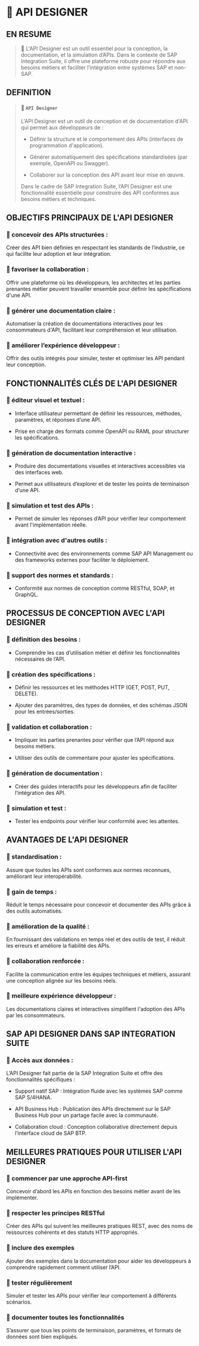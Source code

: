 # 🌸 API DESIGNER

## EN RESUME

> 🌺 L'API Designer est un outil essentiel pour la conception, la documentation, et la simulation d’APIs. Dans le contexte de SAP Integration Suite, il offre une plateforme robuste pour répondre aux besoins métiers et faciliter l’intégration entre systèmes SAP et non-SAP.

## DEFINITION

> #### 🍧 `API Designer`
>
> L'API Designer est un outil de conception et de documentation d'API qui permet aux développeurs de :
>
> - Définir la structure et le comportement des APIs (interfaces de programmation d'application).
>
> - Générer automatiquement des spécifications standardisées (par exemple, OpenAPI ou Swagger).
>
> - Collaborer sur la conception des API avant leur mise en œuvre.
>
> Dans le cadre de SAP Integration Suite, l’API Designer est une fonctionnalité essentielle pour construire des API conformes aux besoins métiers et techniques.

## OBJECTIFS PRINCIPAUX DE L'API DESIGNER

### 💮 concevoir des APIs structurées :

Créer des API bien définies en respectant les standards de l’industrie, ce qui facilite leur adoption et leur intégration.

### 💮 favoriser la collaboration :

Offrir une plateforme où les développeurs, les architectes et les parties prenantes métier peuvent travailler ensemble pour définir les spécifications d'une API.

### 💮 générer une documentation claire :

Automatiser la création de documentations interactives pour les consommateurs d'API, facilitant leur compréhension et leur utilisation.

### 💮 améliorer l’expérience développeur :

Offrir des outils intégrés pour simuler, tester et optimiser les API pendant leur conception.

## FONCTIONNALITÉS CLÉS DE L'API DESIGNER

### 💮 éditeur visuel et textuel :

- Interface utilisateur permettant de définir les ressources, méthodes, paramètres, et réponses d’une API.

- Prise en charge des formats comme OpenAPI ou RAML pour structurer les spécifications.

### 💮 génération de documentation interactive :

- Produire des documentations visuelles et interactives accessibles via des interfaces web.

- Permet aux utilisateurs d’explorer et de tester les points de terminaison d’une API.

### 💮 simulation et test des APIs :

- Permet de simuler les réponses d’API pour vérifier leur comportement avant l'implémentation réelle.

### 💮 intégration avec d'autres outils :

- Connectivité avec des environnements comme SAP API Management ou des frameworks externes pour faciliter le déploiement.

### 💮 support des normes et standards :

- Conformité aux normes de conception comme RESTful, SOAP, et GraphQL.

## PROCESSUS DE CONCEPTION AVEC L'API DESIGNER

### 💮 définition des besoins :

- Comprendre les cas d’utilisation métier et définir les fonctionnalités nécessaires de l’API.

### 💮 création des spécifications :

- Définir les ressources et les méthodes HTTP (GET, POST, PUT, DELETE).

- Ajouter des paramètres, des types de données, et des schémas JSON pour les entrées/sorties.

### 💮 validation et collaboration :

- Impliquer les parties prenantes pour vérifier que l’API répond aux besoins métiers.

- Utiliser des outils de commentaire pour ajuster les spécifications.

### 💮 génération de documentation :

- Créer des guides interactifs pour les développeurs afin de faciliter l’intégration des API.

### 💮 simulation et test :

- Tester les endpoints pour vérifier leur conformité avec les attentes.

## AVANTAGES DE L'API DESIGNER

### 💮 standardisation :

Assure que toutes les APIs sont conformes aux normes reconnues, améliorant leur interopérabilité.

### 💮 gain de temps :

Réduit le temps nécessaire pour concevoir et documenter des APIs grâce à des outils automatisés.

### 💮 amélioration de la qualité :

En fournissant des validations en temps réel et des outils de test, il réduit les erreurs et améliore la fiabilité des APIs.

### 💮 collaboration renforcée :

Facilite la communication entre les équipes techniques et métiers, assurant une conception alignée sur les besoins réels.

### 💮 meilleure expérience développeur :

Les documentations claires et interactives simplifient l'adoption des APIs par les consommateurs.

## SAP API DESIGNER DANS SAP INTEGRATION SUITE

### 💮 Accès aux données :

L’API Designer fait partie de la SAP Integration Suite et offre des fonctionnalités spécifiques :

- Support natif SAP : Intégration fluide avec les systèmes SAP comme SAP S/4HANA.

- API Business Hub : Publication des APIs directement sur le SAP Business Hub pour un partage facile avec la communauté.

- Collaboration cloud : Conception collaborative directement depuis l’interface cloud de SAP BTP.

## MEILLEURES PRATIQUES POUR UTILISER L'API DESIGNER

### 💮 commencer par une approche API-first

Concevoir d’abord les APIs en fonction des besoins métier avant de les implémenter.

### 💮 respecter les principes RESTful

Créer des APIs qui suivent les meilleures pratiques REST, avec des noms de ressources cohérents et des statuts HTTP appropriés.

### 💮 inclure des exemples

Ajouter des exemples dans la documentation pour aider les développeurs à comprendre rapidement comment utiliser l’API.

### 💮 tester régulièrement

Simuler et tester les APIs pour vérifier leur comportement à différents scénarios.

### 💮 documenter toutes les fonctionnalités

S’assurer que tous les points de terminaison, paramètres, et formats de données sont bien expliqués.
